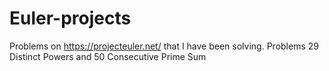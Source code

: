 # Euler-projects
Problems on https://projecteuler.net/ that I have been solving.
Problems 29 Distinct Powers and 50 Consecutive Prime Sum
